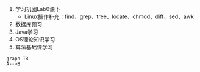 1. 学习巩固Lab0课下
   - Linux操作补充：find、grep、tree、locate、chmod、diff、sed、awk
2. 数据库预习
3. Java学习
4. OS理论知识学习
5. 算法基础课学习

```mermaid
graph TB
A-->B
```

